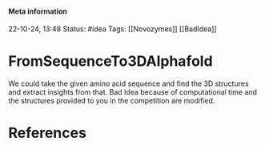 #### Meta information
22-10-24, 13:48
Status: #idea
Tags: [[Novozymes]] [[BadIdea]]





# FromSequenceTo3DAlphafold

We could take the given amino acid sequence and find the 3D structures and extract insights from that.  Bad Idea because of computational time and the structures provided to you in the competition are modified. 





# References
